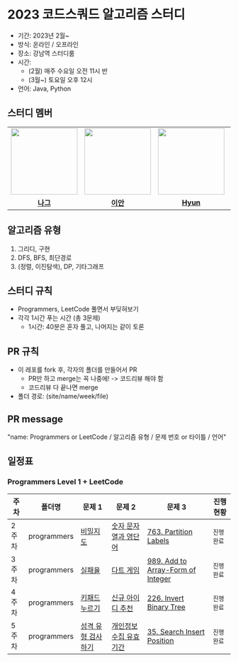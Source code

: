 # 2023 코드스쿼드 알고리즘 스터디

- 기간: 2023년 2월~
- 방식: 온라인 / 오프라인
- 장소: 강남역 스터디룸
- 시간:
    - (2월) 매주 수요일 오전 11시 반
    - (3월~) 토요일 오후 12시
- 언어: Java, Python

## 스터디 멤버

<table>
 <tr>
    <td align="center"><a href="https://github.com/n-aa-g"><img src="https://avatars.githubusercontent.com/u/115922748?v=4" width="150px;" alt=""></td>
    <td align="center"><a href="https://github.com/othertkfka"><img src="https://avatars.githubusercontent.com/u/57559288?v=4" width="150px;" alt=""></td>
    <td align="center"><a href="https://github.com/ghkdgus29"><img src="https://avatars.githubusercontent.com/u/91525492?v=4" width="150px;" alt=""></td>
    <td align="center"><a href="https://github.com/he2joojo"><img src="https://avatars.githubusercontent.com/u/121915790?v=4" width="150px;" alt=""></td>
    <td align="center"><a href="https://github.com/yeonise"><img src="https://avatars.githubusercontent.com/u/105152276?v=4" width="150px;" alt=""></td>
    <td align="center"><a href="https://github.com/won4885"><img src="https://avatars.githubusercontent.com/u/62871026?v=4" width="150px;" alt=""></td>
  </tr>
  <tr>
    <td align="center"><a href="https://github.com/n-aa-g"><b>나그</b></td>
    <td align="center"><a href="https://github.com/othertkfka"><b>이안</b></td>
    <td align="center"><a href="https://github.com/ghkdgus29"><b>Hyun</b></td>
    <td align="center"><a href="https://github.com/he2joojo"><b>Joy</b></td>
    <td align="center"><a href="https://github.com/yeonise"><b>Fia</b></td>
    <td align="center"><a href="https://github.com/won4885"><b>Sully</b></td>
  </tr>

</table>

## 알고리즘 유형

1. 그리디, 구현
2. DFS, BFS, 최단경로
3. (정렬, 이진탐색), DP, 기타그래프

## 스터디 규칙

- Programmers, LeetCode 풀면서 부딪혀보기
- 각각 1시간 푸는 시간 (총 3문제)
    - 1시간: 40분은 혼자 풀고, 나머지는 같이 토론

## PR 규칙

- 이 레포를 fork 후, 각자의 폴더를 만들어서 PR
    - PR만 하고 merge는 꼭 나중에! -> 코드리뷰 해야 함
    - 코드리뷰 다 끝나면 merge
- 폴더 경로: (site/name/week/file)

## PR message

"name: Programmers or LeetCode / 알고리즘 유형 / 문제 번호 or 타이틀 / 언어"

## 일정표

### Programmers Level 1 + LeetCode

| **주차** | **폴더명**     | **문제 1**                                                                       | **문제 2**                                                                         | **문제 3**                                                                                         | **진행 현황** |
|--------|-------------|--------------------------------------------------------------------------------|----------------------------------------------------------------------------------|--------------------------------------------------------------------------------------------------|-----------|
| 2주차    | programmers | [비밀지도](https://school.programmers.co.kr/learn/courses/30/lessons/17681)        | [숫자 문자열과 영단어](https://school.programmers.co.kr/learn/courses/30/lessons/81301)   | [763. Partition Labels](https://leetcode.com/problems/partition-labels/)                         | `진행 완료`   |
| 3주차    | programmers | [실패율](https://school.programmers.co.kr/learn/courses/30/lessons/42889)         | [다트 게임](https://school.programmers.co.kr/learn/courses/30/lessons/17682)         | [989. Add to Array-Form of Integer](https://leetcode.com/problems/add-to-array-form-of-integer/) | `진행 완료`   |
| 4주차    | programmers | [키패드 누르기](https://school.programmers.co.kr/learn/courses/30/lessons/67256)     | [신규 아이디 추천](https://school.programmers.co.kr/learn/courses/30/lessons/72410)     | [226. Invert Binary Tree](https://leetcode.com/problems/invert-binary-tree/)                     | `진행 완료`   |
| 5주차    | programmers | [성격 유형 검사하기](https://school.programmers.co.kr/learn/courses/30/lessons/118666) | [개인정보 수집 유효기간](https://school.programmers.co.kr/learn/courses/30/lessons/150370) | [35. Search Insert Position](https://leetcode.com/problems/search-insert-position/)              | `진행 완료`   |